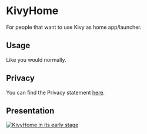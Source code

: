 # KivyHome
For people that want to use Kivy as home app/launcher.

## Usage
Like you would normally.

## Privacy
You can find the Privacy statement [here](https://github.com/kuzeyron/KivyHome/blob/main/PRIVACY.md).

## Presentation
[![KivyHome in its early stage](https://img.youtube.com/vi/snvD49LRY0I/0.jpg)](https://www.youtube.com/watch?v=snvD49LRY0I "KivyHome in its early stage")